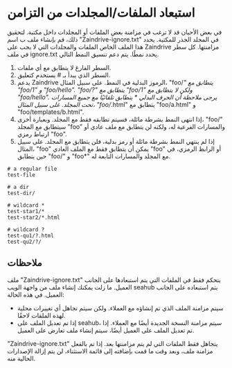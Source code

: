 # استبعاد الملفات/المجلدات من التزامن

في بعض الأحيان قد لا ترغب في مزامنة بعض الملفات أو المجلدات داخل مكتبة. لتحقيق ذلك، قم بإنشاء ملف ب اسم "Zaindrive-ignore.txt" في المجلد الجذر للمكتبة. يحدد هذا الملف الخاص الملفات والمجلدات التي لا يجب على Zaindrive مزامنتها. كل سطر في ملف ignore.txt يحدد نمطًا. يتم دعم تنسيق النمط التالي.

1. السطر الفارغ لا يتطابق مع أي ملفات.
2. السطر الذي يبدأ بـ # يستخدم كتعليق.
3. يدعم Zaindrive الرموز البدلية في النمط. على سبيل المثال، "foo/*" يتطابق مع "foo/1" و "foo/hello". "foo/?" يتطابق مع "foo/1" ولكن لا يتطابق مع "foo/hello". يرجى ملاحظة أن الحرف البدلي * يتطابق تلقائيًا مع جميع المسارات تحت المجلد. على سبيل المثال، "foo/*.html" يتطابق مع "foo/a.html" و "foo/templates/b.html".
4. إذا انتهى النمط بشرطة مائلة، فسيتم تطابقه فقط مع المجلد. وبعبارة أخرى، "foo/" سيتطابق مع المجلد "foo" والمسارات الفرعية له، ولكنه لن يتطابق مع ملف عادي أو ارتباط رمزي "foo".
5. إذا لم ينتهي النمط بشرطة مائلة أو رمز بدلية، فلن يتطابق مع المجلد. على سبيل المثال، "foo" يمكن أن يتطابق فقط مع الملف العادي "foo" أو الرابط الرمزي، في حين يتطابق "foo/" و "foo*" مع المجلد والمسارات التابعة له.



```## مثال
# a regular file
test-file

# a dir
test-dir/

# wildcard *
test-star1/*
test-star2/*.html

# wildcard ?
test-qu1/?.html
test-qu2/?/
```

## ملاحظات


ملف "Zaindrive-ignore.txt" يتحكم فقط في الملفات التي يتم استبعادها على الجانب العميل. ما زلت يمكنك إنشاء ملف من واجهة الويب seahub يتم استبعاده على الجانب العميل. في هذه الحالة:

* سيتم مزامنة الملف الذي تم إنشاؤه مع العملاء. ولكن سيتم تجاهل أي تغييرات محلية لهذه الملفات لاحقًا.
* إذا تم تعديل الملف على seahub، سيتم مزامنة النسخة الجديدة أيضًا مع العملاء. إذا تم تعديل الملف على العميل أيضًا، سيتم إنشاء ملف تعارض على العميل.

"Zaindrive-ignore.txt" يتجاهل فقط الملفات التي لم يتم مزامنتها بعد. إذا تم بالفعل مزامنة ملف، وبعد وقت ما قمت بإضافته إلى قائمة الاستثناء، لن يتم إزالة الإصدارات الحالية منه.
